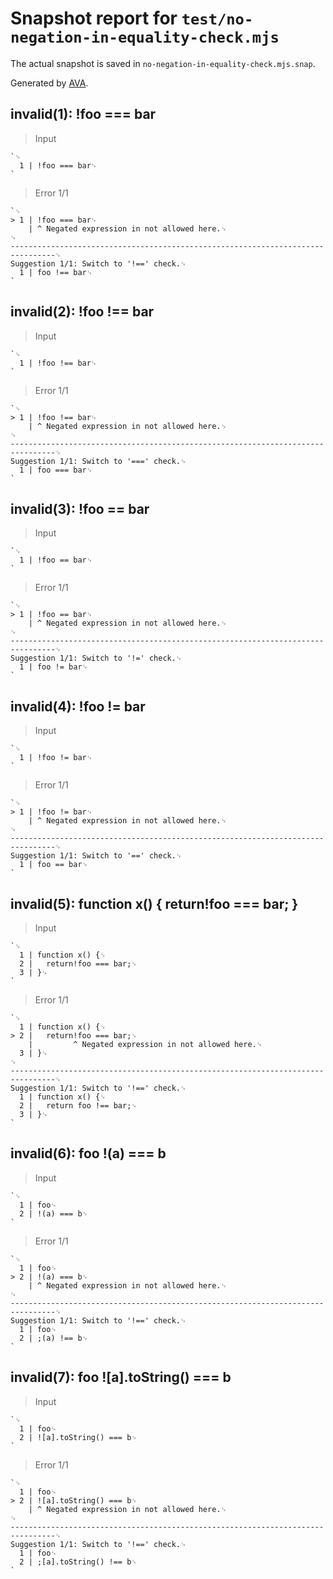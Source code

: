 # Snapshot report for `test/no-negation-in-equality-check.mjs`

The actual snapshot is saved in `no-negation-in-equality-check.mjs.snap`.

Generated by [AVA](https://avajs.dev).

## invalid(1): !foo === bar

> Input

    `␊
      1 | !foo === bar␊
    `

> Error 1/1

    `␊
    > 1 | !foo === bar␊
        | ^ Negated expression in not allowed here.␊
    ␊
    --------------------------------------------------------------------------------␊
    Suggestion 1/1: Switch to '!==' check.␊
      1 | foo !== bar␊
    `

## invalid(2): !foo !== bar

> Input

    `␊
      1 | !foo !== bar␊
    `

> Error 1/1

    `␊
    > 1 | !foo !== bar␊
        | ^ Negated expression in not allowed here.␊
    ␊
    --------------------------------------------------------------------------------␊
    Suggestion 1/1: Switch to '===' check.␊
      1 | foo === bar␊
    `

## invalid(3): !foo == bar

> Input

    `␊
      1 | !foo == bar␊
    `

> Error 1/1

    `␊
    > 1 | !foo == bar␊
        | ^ Negated expression in not allowed here.␊
    ␊
    --------------------------------------------------------------------------------␊
    Suggestion 1/1: Switch to '!=' check.␊
      1 | foo != bar␊
    `

## invalid(4): !foo != bar

> Input

    `␊
      1 | !foo != bar␊
    `

> Error 1/1

    `␊
    > 1 | !foo != bar␊
        | ^ Negated expression in not allowed here.␊
    ␊
    --------------------------------------------------------------------------------␊
    Suggestion 1/1: Switch to '==' check.␊
      1 | foo == bar␊
    `

## invalid(5): function x() { return!foo === bar; }

> Input

    `␊
      1 | function x() {␊
      2 | 	return!foo === bar;␊
      3 | }␊
    `

> Error 1/1

    `␊
      1 | function x() {␊
    > 2 | 	return!foo === bar;␊
        | 	      ^ Negated expression in not allowed here.␊
      3 | }␊
    ␊
    --------------------------------------------------------------------------------␊
    Suggestion 1/1: Switch to '!==' check.␊
      1 | function x() {␊
      2 | 	return foo !== bar;␊
      3 | }␊
    `

## invalid(6): foo !(a) === b

> Input

    `␊
      1 | foo␊
      2 | !(a) === b␊
    `

> Error 1/1

    `␊
      1 | foo␊
    > 2 | !(a) === b␊
        | ^ Negated expression in not allowed here.␊
    ␊
    --------------------------------------------------------------------------------␊
    Suggestion 1/1: Switch to '!==' check.␊
      1 | foo␊
      2 | ;(a) !== b␊
    `

## invalid(7): foo ![a].toString() === b

> Input

    `␊
      1 | foo␊
      2 | ![a].toString() === b␊
    `

> Error 1/1

    `␊
      1 | foo␊
    > 2 | ![a].toString() === b␊
        | ^ Negated expression in not allowed here.␊
    ␊
    --------------------------------------------------------------------------------␊
    Suggestion 1/1: Switch to '!==' check.␊
      1 | foo␊
      2 | ;[a].toString() !== b␊
    `
